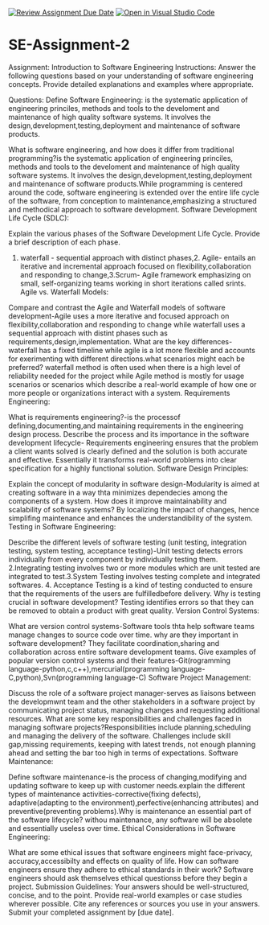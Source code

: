 [![Review Assignment Due Date](https://classroom.github.com/assets/deadline-readme-button-24ddc0f5d75046c5622901739e7c5dd533143b0c8e959d652212380cedb1ea36.svg)](https://classroom.github.com/a/-ucQIGTc)
[![Open in Visual Studio Code](https://classroom.github.com/assets/open-in-vscode-718a45dd9cf7e7f842a935f5ebbe5719a5e09af4491e668f4dbf3b35d5cca122.svg)](https://classroom.github.com/online_ide?assignment_repo_id=15213499&assignment_repo_type=AssignmentRepo)
# SE-Assignment-2
Assignment: Introduction to Software Engineering
Instructions:
Answer the following questions based on your understanding of software engineering concepts. Provide detailed explanations and examples where appropriate.

Questions:
Define Software Engineering: is the systematic application of engineering princiles, methods and tools to the develoment and maintenance of high quality software systems. It involves the design,development,testing,deployment and maintenance of software products.

What is software engineering, and how does it differ from traditional programming?is the systematic application of engineering princiles, methods and tools to the develoment and maintenance of high quality software systems. It involves the design,development,testing,deployment and maintenance of software products.While programming is centered around the code, software engineering is extended over the entire life cycle of the software, from conception to maintenance,emphasizing a structured and methodical approach to software development.
Software Development Life Cycle (SDLC):

Explain the various phases of the Software Development Life Cycle. Provide a brief description of each phase.
1. waterfall - sequential approach with distinct phases,2. Agile- entails an iterative and incremental approach focused on flexibility,collaboration and responding to change,3.Scrum- Agile framework emphasizing on small, self-organizing teams working in short iterations called srints.
Agile vs. Waterfall Models:

Compare and contrast the Agile and Waterfall models of software development-Agile uses a more iterative and focused approach on flexibility,collaboration and responding to change while waterfall uses a sequential approach with distint phases such as requirements,design,implementation. What are the key differences- waterfall has a fixed timeline while agile is a lot more flexible and accounts for exerimenting with different directions.what scenarios might each be preferred? waterfall method is often used when there is a high level of reliability needed for the project while Agile method is mostly for usage scenarios or scenarios which describe a real-world example of how one or more people or organizations interact with a system.
Requirements Engineering:

What is requirements engineering?-is the processof defining,documenting,and maintaining requirements in the engineering design process.  Describe the process and its importance in the software development lifecycle- Requirements engineering ensures that the problem a client wants solved is clearly defined and the solution is both accurate and effective. Essentially it transforms real-world problems into clear specification for a highly functional solution.
Software Design Principles:

Explain the concept of modularity in software design-Modularity is aimed at creating software in a way thta minimizes dependecies among the components of a system. How does it improve maintainability and scalability of software systems? By localizing the impact of changes, hence simplifing maintenance and enhances the understandibility of the system.
Testing in Software Engineering:

Describe the different levels of software testing (unit testing, integration testing, system testing, acceptance testing)-Unit testing detects errors individually from every component by individually testing them. 2.Integrating testing involves two or more modules which are unit tested are integrated to test.3.System Testing involves testing complete and integrated softwares. 4. Acceptance Testing is a kind of testing conducted to ensure that the requirements of the users are fulfilledbefore delivery.
 Why is testing crucial in software development? Testing identifies errors so that they can be removed to obtain a product with great quality.
Version Control Systems:

What are version control systems-Software tools thta help software teams manage changes to source code over time. why are they important in software development? They facilitate coordination,sharing and collaboration across entire software development teams. Give examples of popular version control systems and their features-Git(rogramming language-python,c,c++),mercurial(programming language- C,python),Svn(programming language-C)
Software Project Management:

Discuss the role of a software project manager-serves as liaisons between the developmwnt team and the other stakeholders in a software project by communicating project status, managing changes and requesting additional resources. What are some key responsibilities and challenges faced in managing software projects?Responsibilities include planning,scheduling and managing the delivery of the software. Challenges include skill gap,missing requirements, keeping with latest trends, not enough planning ahead and setting the bar too high in terms of expectations.
Software Maintenance:

Define software maintenance-is the process of changing,modifying and updating software to keep up with customer needs.explain the different types of maintenance activities-corrective(fixing defects), adaptive(adapting to the environment),perfective(enhancing attributes) and preventive(preventing problems).Why is maintenance an essential part of the software lifecycle? withou maintenance, any software will be absolete and essentially useless over time.
Ethical Considerations in Software Engineering:

What are some ethical issues that software engineers might face-privacy, accuracy,accessibilty and effects on quality of life. How can software engineers ensure they adhere to ethical standards in their work? Software engineers should ask themselves ethical questionss before they begin a project.
Submission Guidelines:
Your answers should be well-structured, concise, and to the point.
Provide real-world examples or case studies wherever possible.
Cite any references or sources you use in your answers.
Submit your completed assignment by [due date].
